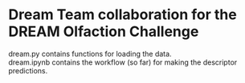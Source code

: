 # Dream Team collaboration for the DREAM Olfaction Challenge

dream.py contains functions for loading the data.  
dream.ipynb contains the workflow (so far) for making the descriptor predictions.  
